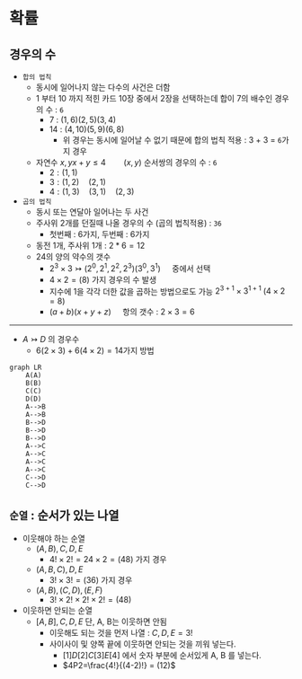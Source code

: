 # 확률

## 경우의 수

- `합의 법칙`
  - 동시에 일어나지 않는 다수의 사건은 더함
  - 1 부터 10 까지 적힌 카드 10장 중에서 2장을 선택하는데 합이 7의 배수인 경우의 수 : `6`
    - 7 : $(1, 6) (2, 5) (3, 4)$
    - 14 : $(4, 10) (5, 9) (6, 8)$
      - 위 경우는 동시에 일어날 수 없기 때문에 합의 법칙 적용 : 3 + 3 = `6`가지 경우
  - 자연수 $x, y x + y \leq 4\qquad (x, y)$ 순서쌍의 경우의 수 : `6`
    - $2:(1, 1)$
    - $3: (1, 2)\quad(2,1)$
    - $4: (1, 3)\quad(3, 1)\quad(2, 3)$
- `곱의 법칙` 
  - 동시 또는 연달아 일어나는 두 사건
  - 주사위 2개를 던질때 나올 경우의 수 (곱의 법칙적용) : `36`
    - 첫번째 : 6가지, 두번째 : 6가지
  - 동전 1개, 주사위 1개 : $2 * 6 = 12$
  - 24의 양의 약수의 갯수
    - $2^3\times3\rightarrowtail(2^0, 2^1, 2^2, 2^3) (3^0, 3^1)\quad$ 중에서 선택
    - $4\times2 = (8)$ 가지 경우의 수 발생
    - 지수에 1을 각각 더한 값을 곱하는 방법으로도 가능 $2^{3+1}\times3^{1+1}\;(4 \times 2=8)$
    - $(a+b)(x+y+z)\quad$ 항의 갯수 : $2\times3=6$

---

- ${A}\rightarrowtail{D}$ 의 경우수
  -  $6(2\times3) + 6(4\times2) = 14$가지 방법

```mermaid
graph LR
    A(A)
    B(B)
    C(C)
    D(D)
    A-->B
    A-->B
    B-->D
    B-->D
    B-->D
    A-->C
    A-->C
    A-->C
    A-->C
    C-->D
    C-->D
```

## `순열` : 순서가 있는 나열

- 이웃해야 하는 순열
  - $(A,B),C,D,E$
    - $4! \times 2! = 24 \times 2 = (48)$ 가지 경우
  - $(A,B,C),D,E$
    - $3!\times3! = (36)$ 가지 경우
  - $(A,B),(C,D),(E,F)$
    - $3!\times2!\times2!\times2! = (48)$
- 이웃하면 안되는 순열
  - $[A,B],C,D,E$ 단, A, B는 이웃하면 안됨
    - 이웃해도 되는 것을 먼저 나열 : $C,D,E = 3!$
    - 사이사이 및 양쪽 끝에 이웃하면 안되는 것을 끼워 넣는다.
      - $[1]D[2]C[3]E[4]$ 에서 숫자 부분에 순서있게 A, B 를 넣는다.
      - $4P2=\frac{4!}{(4-2)!} = (12)$
